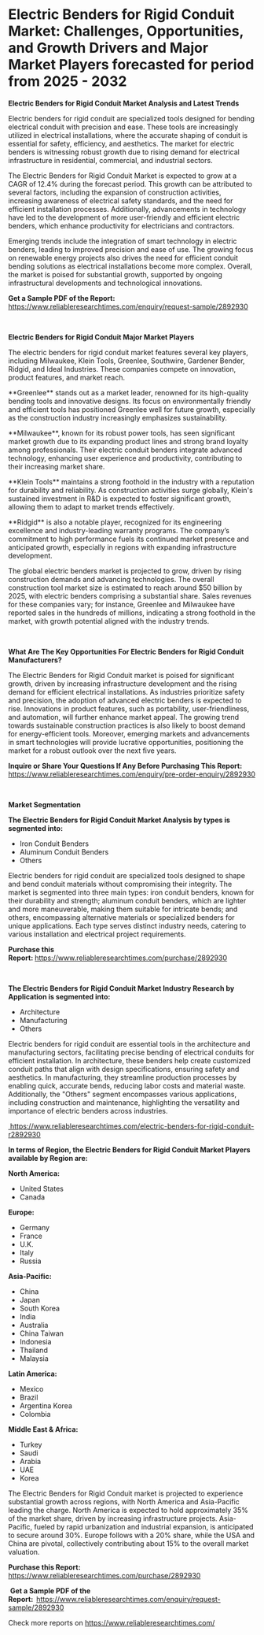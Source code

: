 <p><h1>Electric Benders for Rigid Conduit Market: Challenges, Opportunities, and Growth Drivers and Major Market Players forecasted for period from 2025 - 2032</h1></p><p><strong>Electric Benders for Rigid Conduit Market Analysis and Latest Trends</strong></p>
<p><p>Electric benders for rigid conduit are specialized tools designed for bending electrical conduit with precision and ease. These tools are increasingly utilized in electrical installations, where the accurate shaping of conduit is essential for safety, efficiency, and aesthetics. The market for electric benders is witnessing robust growth due to rising demand for electrical infrastructure in residential, commercial, and industrial sectors.</p><p>The Electric Benders for Rigid Conduit Market is expected to grow at a CAGR of 12.4% during the forecast period. This growth can be attributed to several factors, including the expansion of construction activities, increasing awareness of electrical safety standards, and the need for efficient installation processes. Additionally, advancements in technology have led to the development of more user-friendly and efficient electric benders, which enhance productivity for electricians and contractors.</p><p>Emerging trends include the integration of smart technology in electric benders, leading to improved precision and ease of use. The growing focus on renewable energy projects also drives the need for efficient conduit bending solutions as electrical installations become more complex. Overall, the market is poised for substantial growth, supported by ongoing infrastructural developments and technological innovations.</p></p>
<p><strong>Get a Sample PDF of the Report:&nbsp;</strong> <a href="https://www.reliableresearchtimes.com/enquiry/request-sample/2892930?utm_campaign=3088&utm_medium=2&utm_source=Github&utm_content=ia&utm_term=15032025&utm_id=electric-benders-for-rigid-conduit">https://www.reliableresearchtimes.com/enquiry/request-sample/2892930</a></p>
<p>&nbsp;</p>
<p><strong>Electric Benders for Rigid Conduit Major Market Players</strong></p>
<p><p>The electric benders for rigid conduit market features several key players, including Milwaukee, Klein Tools, Greenlee, Southwire, Gardener Bender, Ridgid, and Ideal Industries. These companies compete on innovation, product features, and market reach.</p><p>**Greenlee** stands out as a market leader, renowned for its high-quality bending tools and innovative designs. Its focus on environmentally friendly and efficient tools has positioned Greenlee well for future growth, especially as the construction industry increasingly emphasizes sustainability.</p><p>**Milwaukee**, known for its robust power tools, has seen significant market growth due to its expanding product lines and strong brand loyalty among professionals. Their electric conduit benders integrate advanced technology, enhancing user experience and productivity, contributing to their increasing market share.</p><p>**Klein Tools** maintains a strong foothold in the industry with a reputation for durability and reliability. As construction activities surge globally, Klein's sustained investment in R&D is expected to foster significant growth, allowing them to adapt to market trends effectively.</p><p>**Ridgid** is also a notable player, recognized for its engineering excellence and industry-leading warranty programs. The company’s commitment to high performance fuels its continued market presence and anticipated growth, especially in regions with expanding infrastructure development.</p><p>The global electric benders market is projected to grow, driven by rising construction demands and advancing technologies. The overall construction tool market size is estimated to reach around $50 billion by 2025, with electric benders comprising a substantial share. Sales revenues for these companies vary; for instance, Greenlee and Milwaukee have reported sales in the hundreds of millions, indicating a strong foothold in the market, with growth potential aligned with the industry trends.</p></p>
<p>&nbsp;</p>
<p><strong>What Are The Key Opportunities For Electric Benders for Rigid Conduit Manufacturers?</strong></p>
<p><p>The Electric Benders for Rigid Conduit market is poised for significant growth, driven by increasing infrastructure development and the rising demand for efficient electrical installations. As industries prioritize safety and precision, the adoption of advanced electric benders is expected to rise. Innovations in product features, such as portability, user-friendliness, and automation, will further enhance market appeal. The growing trend towards sustainable construction practices is also likely to boost demand for energy-efficient tools. Moreover, emerging markets and advancements in smart technologies will provide lucrative opportunities, positioning the market for a robust outlook over the next five years.</p></p>
<p><strong>Inquire or Share Your Questions If Any Before Purchasing This Report:</strong> <a href="https://www.reliableresearchtimes.com/enquiry/pre-order-enquiry/2892930?utm_campaign=3088&utm_medium=2&utm_source=Github&utm_content=ia&utm_term=15032025&utm_id=electric-benders-for-rigid-conduit">https://www.reliableresearchtimes.com/enquiry/pre-order-enquiry/2892930</a></p>
<p>&nbsp;</p>
<p><strong>Market Segmentation</strong></p>
<p><strong>The Electric Benders for Rigid Conduit Market Analysis by types is segmented into:</strong></p>
<p><ul><li>Iron Conduit Benders</li><li>Aluminum Conduit Benders</li><li>Others</li></ul></p>
<p><p>Electric benders for rigid conduit are specialized tools designed to shape and bend conduit materials without compromising their integrity. The market is segmented into three main types: iron conduit benders, known for their durability and strength; aluminum conduit benders, which are lighter and more maneuverable, making them suitable for intricate bends; and others, encompassing alternative materials or specialized benders for unique applications. Each type serves distinct industry needs, catering to various installation and electrical project requirements.</p></p>
<p><strong>Purchase this Report:&nbsp;</strong><a href="https://www.reliableresearchtimes.com/purchase/2892930?utm_campaign=3088&utm_medium=2&utm_source=Github&utm_content=ia&utm_term=15032025&utm_id=electric-benders-for-rigid-conduit">https://www.reliableresearchtimes.com/purchase/2892930</a></p>
<p>&nbsp;</p>
<p><strong>The Electric Benders for Rigid Conduit Market Industry Research by Application is segmented into:</strong></p>
<p><ul><li>Architecture</li><li>Manufacturing</li><li>Others</li></ul></p>
<p><p>Electric benders for rigid conduit are essential tools in the architecture and manufacturing sectors, facilitating precise bending of electrical conduits for efficient installation. In architecture, these benders help create customized conduit paths that align with design specifications, ensuring safety and aesthetics. In manufacturing, they streamline production processes by enabling quick, accurate bends, reducing labor costs and material waste. Additionally, the "Others" segment encompasses various applications, including construction and maintenance, highlighting the versatility and importance of electric benders across industries.</p></p>
<p><a href="https://www.reliableresearchtimes.com/electric-benders-for-rigid-conduit-r2892930?utm_campaign=3088&utm_medium=2&utm_source=Github&utm_content=ia&utm_term=15032025&utm_id=electric-benders-for-rigid-conduit">&nbsp;https://www.reliableresearchtimes.com/electric-benders-for-rigid-conduit-r2892930</a></p>
<p><strong>In terms of Region, the Electric Benders for Rigid Conduit Market Players available by Region are:</strong></p>
<p>
    <p> <strong> North America: </strong>
        <ul>
            <li>United States</li>
            <li>Canada</li>
        </ul>
        </p> 
    <p> <strong> Europe: </strong>
        <ul>
            <li>Germany</li>
            <li>France</li>
            <li>U.K.</li>
            <li>Italy</li>
            <li>Russia</li>
        </ul>
        </p> 
    <p> <strong> Asia-Pacific: </strong>
        <ul>
            <li>China</li>
            <li>Japan</li>
            <li>South Korea</li>
            <li>India</li>
            <li>Australia</li>
            <li>China Taiwan</li>
            <li>Indonesia</li>
            <li>Thailand</li>
            <li>Malaysia</li>
        </ul>
        </p> 
    <p> <strong> Latin America: </strong>
        <ul>
            <li>Mexico</li>
            <li>Brazil</li>
            <li>Argentina Korea</li>
            <li>Colombia</li>
        </ul>
        </p> 
    <p> <strong> Middle East & Africa: </strong>
        <ul>
            <li>Turkey</li>
            <li>Saudi</li>
            <li>Arabia</li>
            <li>UAE</li>
            <li>Korea</li>
        </ul>
    </p>
    </p>
<p><p>The Electric Benders for Rigid Conduit market is projected to experience substantial growth across regions, with North America and Asia-Pacific leading the charge. North America is expected to hold approximately 35% of the market share, driven by increasing infrastructure projects. Asia-Pacific, fueled by rapid urbanization and industrial expansion, is anticipated to secure around 30%. Europe follows with a 20% share, while the USA and China are pivotal, collectively contributing about 15% to the overall market valuation.</p></p>
<p><strong>Purchase this Report: </strong><a href="https://www.reliableresearchtimes.com/purchase/2892930?utm_campaign=3088&utm_medium=2&utm_source=Github&utm_content=ia&utm_term=15032025&utm_id=electric-benders-for-rigid-conduit">https://www.reliableresearchtimes.com/purchase/2892930</a></p>
<p>&nbsp;<strong>Get a Sample PDF of the Report:&nbsp;&nbsp;</strong><a href="https://www.reliableresearchtimes.com/enquiry/request-sample/2892930?utm_campaign=3088&utm_medium=2&utm_source=Github&utm_content=ia&utm_term=15032025&utm_id=electric-benders-for-rigid-conduit">https://www.reliableresearchtimes.com/enquiry/request-sample/2892930</a></p>
<p><strong></strong></p>
<p>Check more reports on <a href="https://www.reliableresearchtimes.com/?utm_campaign=3088&utm_medium=2&utm_source=Github&utm_content=ia&utm_term=15032025&utm_id=electric-benders-for-rigid-conduit">https://www.reliableresearchtimes.com/</a></p>